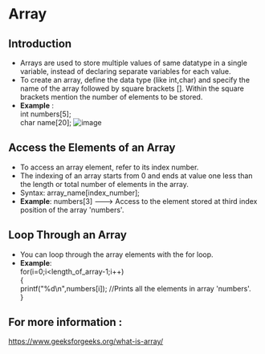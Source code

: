 # Array
## Introduction
- Arrays are used to store multiple values of same datatype in a single variable, instead of declaring separate variables for each value.</br>
- To create an array, define the data type (like int,char) and specify the name of the array followed by square brackets []. Within the square brackets mention the number of elements to be stored.</br>
- **Example** : </br> int numbers[5]; </br>char name[20];
![image](https://user-images.githubusercontent.com/125560933/221250547-4f671f09-301d-4147-9012-826e9ca82f53.png)


## Access the Elements of an Array
- To access an array element, refer to its index number.
- The indexing of an array starts from 0 and ends at value one less than the length or total number of elements in the array.
- Syntax: array_name[index_number];</br>
- **Example**: numbers[3] ---> Access to the element stored at third index position of the array 'numbers'.

## Loop Through an Array
- You can loop through the array elements with the for loop.</br>
- **Example**:</br>
for(i=0;i<length_of_array-1;i++)</br>
{</br>
printf("%d\n",numbers[i]); //Prints all the elements in array 'numbers'.</br>
}</br>

## For more information :
https://www.geeksforgeeks.org/what-is-array/
